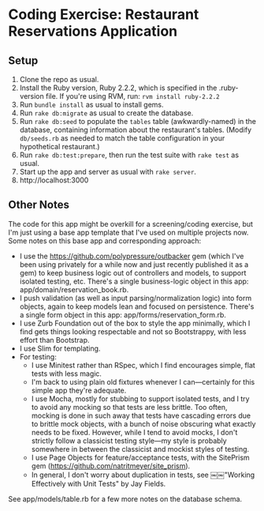 # Coding Exercise: Restaurant Reservations Application

## Setup

1. Clone the repo as usual.
1. Install the Ruby version, Ruby 2.2.2, which is specified in the .ruby-version file. If you're using RVM, run:
   `rvm install ruby-2.2.2`
1. Run `bundle install` as usual to install gems.
1. Run `rake db:migrate` as usual to create the database.
1. Run `rake db:seed` to populate the `tables` table (awkwardly-named) in the database, containing information about the restaurant's tables. (Modify `db/seeds.rb` as needed to match the table configuration in your hypothetical restaurant.)
1. Run `rake db:test:prepare`, then run the test suite with `rake test` as usual.
1. Start up the app and server as usual with `rake server`.
1. http://localhost:3000

## Other Notes

The code for this app might be overkill for a screening/coding exercise, but I'm just using a base app template that I've used on multiple projects now. Some notes on this base app and corresponding approach:

* I use the https://github.com/polypressure/outbacker gem (which I've been using privately for a while now and just recently published it as a gem) to keep business logic out of controllers and models, to support isolated testing, etc. There's a single business-logic object in this app: app/domain/reservation_book.rb.
* I push validation (as well as input parsing/normalization logic) into form objects, again to keep models lean and focused on persistence. There's a single form object in this app: app/forms/reservation_form.rb.
* I use Zurb Foundation out of the box to style the app minimally, which I find gets things looking respectable and not so Bootstrappy, with less effort than Bootstrap.
* I use Slim for templating.
* For testing:
  * I use Minitest rather than RSpec, which I find encourages simple, flat tests with less magic.
  * I'm back to using plain old fixtures whenever I can—certainly for this simple app they're adequate.
  * I use Mocha, mostly for stubbing to support isolated tests, and I try to avoid any mocking so that tests are less brittle. Too often, mocking is done in such away that tests have cascading errors due to brittle mock objects, with a bunch of noise obscuring what exactly needs to be fixed. However, while I tend to avoid mocks, I don't strictly follow a classicist testing style—my style is probably somewhere in between the classicist and mockist styles of testing.
  * I use Page Objects for feature/acceptance tests, with the SitePrism gem (https://github.com/natritmeyer/site_prism).
  * In general, I don't worry about duplication in tests, see ￼￼"Working Effectively with Unit Tests" by Jay Fields.

See app/models/table.rb for a few more notes on the database schema.

